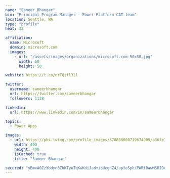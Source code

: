 ```yaml
---
name: "Sameer Bhangar"
bio: "Principal Program Manager - Power Platform CAT team"
location: Seattle, WA
type: "profile"
heat: 32

affiliation:
  name: Microsoft
  domain: microsoft.com
  images:
    - url: "/assets/images/organizations/microsoft.com-50x50.jpg"
      width: 50
      height: 50

website: https://t.co/nrTQtfl3ll

twitter:
  username: sameerbhangar
  url: https://twitter.com/sameerbhangar
  followers: 1138

linkedin:
  url: https://www.linkedin.com/in/sameerbhangar

topics:
  - Power Apps

images:
  - url: https://pbs.twimg.com/profile_images/378800000719674009/a36fe7ddfab1778b76e5793772e43798_400x400.jpeg
    width: 400
    height: 400
    isCached: true
    title: "Sameer Bhangar"

secured: "yBmxA0ZzYbdyn3ZhKTyuTqKwKdiJad+ioUcgnZ4/apfeSph/PWRt0awMSRIOeINlkrR6QFDHNHt7VZDIOdxW3w1bmSq+cmWgVHqMn6In9B+H0E/JNbf9fLy/rbOuK1VoYMUxUHbDGoV28T4W+fHFd/ezxafOAavgd9x4op+tm3ZU/UEY/CfB7h2nmgpvYeQut9NsrjKVjAWdWIbgG37XbI/nzsXUiYS5O/SI2vp+xQq/E6sahMe9HDKELCuEhqSjl3eHyi7JgpOcL8njrC+QAkZP5xBHv0k9P4cwFl8YYni3e0wMcOANw4ReEGqFYlaM7vKnxPvXa9ts/hCfR3P2i4IOxXEup14DZh/bhAwL7JfyDCFZA1lP8hQiyV8wDDz+TK7wFqIy3DQXgApbk4UaKDpR4H3ugWEttAWAGc26eFo=;i/gFmAituqrplxM0IMbQig=="
---
```



